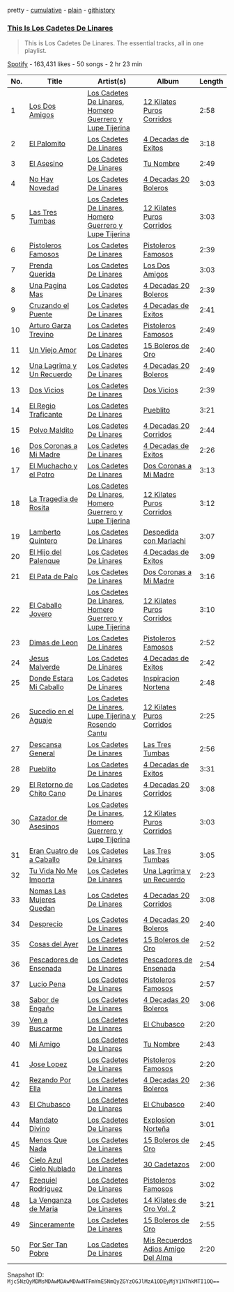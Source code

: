 pretty - [cumulative](/playlists/cumulative/37i9dQZF1DZ06evO0I5DUY.md) - [plain](/playlists/plain/37i9dQZF1DZ06evO0I5DUY) - [githistory](https://github.githistory.xyz/mackorone/spotify-playlist-archive/blob/main/playlists/plain/37i9dQZF1DZ06evO0I5DUY)

### [This Is Los Cadetes De Linares](https://open.spotify.com/playlist/37i9dQZF1DZ06evO0I5DUY)

> This is Los Cadetes De Linares\. The essential tracks, all in one playlist.

[Spotify](https://open.spotify.com/user/spotify) - 163,431 likes - 50 songs - 2 hr 23 min

| No. | Title | Artist(s) | Album | Length |
|---|---|---|---|---|
| 1 | [Los Dos Amigos](https://open.spotify.com/track/0uyv3AMPgus71YKJIwwA0W) | [Los Cadetes De Linares](https://open.spotify.com/artist/1iIxNEvPPmdFIIP0tdpw6G), [Homero Guerrero y Lupe Tijerina](https://open.spotify.com/artist/029TNxYpdZWjCidyQjNmgE) | [12 Kilates Puros Corridos](https://open.spotify.com/album/1y9lJbemJO1OdyIQvcL1q4) | 2:58 |
| 2 | [El Palomito](https://open.spotify.com/track/0qjKG2VxquPgZMh2pyxra8) | [Los Cadetes De Linares](https://open.spotify.com/artist/1iIxNEvPPmdFIIP0tdpw6G) | [4 Decadas de Exitos](https://open.spotify.com/album/7Gg9HwOnLZWtNHjxhq3s7m) | 3:18 |
| 3 | [El Asesino](https://open.spotify.com/track/1VGeAuxojwsxwvtv610PQX) | [Los Cadetes De Linares](https://open.spotify.com/artist/1iIxNEvPPmdFIIP0tdpw6G) | [Tu Nombre](https://open.spotify.com/album/1FzXwwlNhKek0tZxui3Upm) | 2:49 |
| 4 | [No Hay Novedad](https://open.spotify.com/track/5LhkCuUvJeMj308m4vlB8z) | [Los Cadetes De Linares](https://open.spotify.com/artist/1iIxNEvPPmdFIIP0tdpw6G) | [4 Decadas 20 Boleros](https://open.spotify.com/album/2asPHwYLmWPVhS0VA6Uu6N) | 3:03 |
| 5 | [Las Tres Tumbas](https://open.spotify.com/track/4mcG6SlICWy1KPphstFiWz) | [Los Cadetes De Linares](https://open.spotify.com/artist/1iIxNEvPPmdFIIP0tdpw6G), [Homero Guerrero y Lupe Tijerina](https://open.spotify.com/artist/029TNxYpdZWjCidyQjNmgE) | [12 Kilates Puros Corridos](https://open.spotify.com/album/1y9lJbemJO1OdyIQvcL1q4) | 3:03 |
| 6 | [Pistoleros Famosos](https://open.spotify.com/track/1p14xNSMBasfxLqTBn7k6L) | [Los Cadetes De Linares](https://open.spotify.com/artist/1iIxNEvPPmdFIIP0tdpw6G) | [Pistoleros Famosos](https://open.spotify.com/album/1nJzOScwb2SsJtemleHGrI) | 2:39 |
| 7 | [Prenda Querida](https://open.spotify.com/track/7lCm29V5brfV81w1ytFwYZ) | [Los Cadetes De Linares](https://open.spotify.com/artist/1iIxNEvPPmdFIIP0tdpw6G) | [Los Dos Amigos](https://open.spotify.com/album/5IultRVnA9S3zCoJ6Dyfbc) | 3:03 |
| 8 | [Una Pagina Mas](https://open.spotify.com/track/0PaJt0W8xP4VpnVBMWvOvI) | [Los Cadetes De Linares](https://open.spotify.com/artist/1iIxNEvPPmdFIIP0tdpw6G) | [4 Decadas 20 Boleros](https://open.spotify.com/album/2asPHwYLmWPVhS0VA6Uu6N) | 2:39 |
| 9 | [Cruzando el Puente](https://open.spotify.com/track/1OtStUZIjQB3K14DbQKwcl) | [Los Cadetes De Linares](https://open.spotify.com/artist/1iIxNEvPPmdFIIP0tdpw6G) | [4 Decadas de Exitos](https://open.spotify.com/album/7Gg9HwOnLZWtNHjxhq3s7m) | 2:41 |
| 10 | [Arturo Garza Trevino](https://open.spotify.com/track/124rsyrZdIRjZlbL40PoAt) | [Los Cadetes De Linares](https://open.spotify.com/artist/1iIxNEvPPmdFIIP0tdpw6G) | [Pistoleros Famosos](https://open.spotify.com/album/1nJzOScwb2SsJtemleHGrI) | 2:49 |
| 11 | [Un Viejo Amor](https://open.spotify.com/track/2crKAO9BmgxaCo98HhSAXP) | [Los Cadetes De Linares](https://open.spotify.com/artist/1iIxNEvPPmdFIIP0tdpw6G) | [15 Boleros de Oro](https://open.spotify.com/album/7GqZKE68HTdrIGkRpa81w6) | 2:40 |
| 12 | [Una Lagrima y Un Recuerdo](https://open.spotify.com/track/32wLxgQY6227VTkhZQaBor) | [Los Cadetes De Linares](https://open.spotify.com/artist/1iIxNEvPPmdFIIP0tdpw6G) | [4 Decadas 20 Boleros](https://open.spotify.com/album/2asPHwYLmWPVhS0VA6Uu6N) | 2:49 |
| 13 | [Dos Vicios](https://open.spotify.com/track/469ReDKEOzSCpzIDy98GgV) | [Los Cadetes De Linares](https://open.spotify.com/artist/1iIxNEvPPmdFIIP0tdpw6G) | [Dos Vicios](https://open.spotify.com/album/3aQYZhV5rLiAJGzIg2WfWH) | 2:39 |
| 14 | [El Regio Traficante](https://open.spotify.com/track/55bUQmbL9KBOfjpwqb19nK) | [Los Cadetes De Linares](https://open.spotify.com/artist/1iIxNEvPPmdFIIP0tdpw6G) | [Pueblito](https://open.spotify.com/album/3gwXs9usmAvXTMZYbvOZOh) | 3:21 |
| 15 | [Polvo Maldito](https://open.spotify.com/track/35jrPAi7haQ0bz4HbVyyUg) | [Los Cadetes De Linares](https://open.spotify.com/artist/1iIxNEvPPmdFIIP0tdpw6G) | [4 Decadas 20 Corridos](https://open.spotify.com/album/3zmF2n8AJ7gTBpUDiGrJMD) | 2:44 |
| 16 | [Dos Coronas a Mi Madre](https://open.spotify.com/track/2imwekOjGGEhx4pELNtJJq) | [Los Cadetes De Linares](https://open.spotify.com/artist/1iIxNEvPPmdFIIP0tdpw6G) | [4 Decadas de Exitos](https://open.spotify.com/album/7Gg9HwOnLZWtNHjxhq3s7m) | 2:26 |
| 17 | [El Muchacho y el Potro](https://open.spotify.com/track/37Hgr4vvw6VMeNTCQRUimH) | [Los Cadetes De Linares](https://open.spotify.com/artist/1iIxNEvPPmdFIIP0tdpw6G) | [Dos Coronas a Mi Madre](https://open.spotify.com/album/6bx0zhTzXsfqaekhnf09fl) | 3:13 |
| 18 | [La Tragedia de Rosita](https://open.spotify.com/track/3CWk6CPmJ5whGBjLjar4EZ) | [Los Cadetes De Linares](https://open.spotify.com/artist/1iIxNEvPPmdFIIP0tdpw6G), [Homero Guerrero y Lupe Tijerina](https://open.spotify.com/artist/029TNxYpdZWjCidyQjNmgE) | [12 Kilates Puros Corridos](https://open.spotify.com/album/1y9lJbemJO1OdyIQvcL1q4) | 3:12 |
| 19 | [Lamberto Quintero](https://open.spotify.com/track/3HwEFluOmMF1B01vhothH1) | [Los Cadetes De Linares](https://open.spotify.com/artist/1iIxNEvPPmdFIIP0tdpw6G) | [Despedida con Mariachi](https://open.spotify.com/album/2RzkJJUOCi1wSU9nHDcTMH) | 3:07 |
| 20 | [El Hijo del Palenque](https://open.spotify.com/track/1ymqGa3Bb74jhDjLZY6HSU) | [Los Cadetes De Linares](https://open.spotify.com/artist/1iIxNEvPPmdFIIP0tdpw6G) | [4 Decadas de Exitos](https://open.spotify.com/album/7Gg9HwOnLZWtNHjxhq3s7m) | 3:09 |
| 21 | [El Pata de Palo](https://open.spotify.com/track/65YDntJ69acRqx3ANaMrZL) | [Los Cadetes De Linares](https://open.spotify.com/artist/1iIxNEvPPmdFIIP0tdpw6G) | [Dos Coronas a Mi Madre](https://open.spotify.com/album/6bx0zhTzXsfqaekhnf09fl) | 3:16 |
| 22 | [El Caballo Jovero](https://open.spotify.com/track/732Yqu63YsZIXDFNcfFayY) | [Los Cadetes De Linares](https://open.spotify.com/artist/1iIxNEvPPmdFIIP0tdpw6G), [Homero Guerrero y Lupe Tijerina](https://open.spotify.com/artist/029TNxYpdZWjCidyQjNmgE) | [12 Kilates Puros Corridos](https://open.spotify.com/album/1y9lJbemJO1OdyIQvcL1q4) | 3:10 |
| 23 | [Dimas de Leon](https://open.spotify.com/track/2D9mxadWpEHfaRlqV9m27i) | [Los Cadetes De Linares](https://open.spotify.com/artist/1iIxNEvPPmdFIIP0tdpw6G) | [Pistoleros Famosos](https://open.spotify.com/album/1nJzOScwb2SsJtemleHGrI) | 2:52 |
| 24 | [Jesus Malverde](https://open.spotify.com/track/17hw7UqbbBZrDhDlgXh5eK) | [Los Cadetes De Linares](https://open.spotify.com/artist/1iIxNEvPPmdFIIP0tdpw6G) | [4 Decadas de Exitos](https://open.spotify.com/album/7Gg9HwOnLZWtNHjxhq3s7m) | 2:42 |
| 25 | [Donde Estara Mi Caballo](https://open.spotify.com/track/1X14CzCnjflUArxCk6Y1Ch) | [Los Cadetes De Linares](https://open.spotify.com/artist/1iIxNEvPPmdFIIP0tdpw6G) | [Inspiracion Nortena](https://open.spotify.com/album/7suonQgrLzPDq6xLOZ9nTR) | 2:48 |
| 26 | [Sucedio en el Aguaje](https://open.spotify.com/track/6tyNlDonoU3GnU6fqnjCWD) | [Los Cadetes De Linares](https://open.spotify.com/artist/1iIxNEvPPmdFIIP0tdpw6G), [Lupe Tijerina y Rosendo Cantu](https://open.spotify.com/artist/146jiLUXkDZahBdRQhwNHD) | [12 Kilates Puros Corridos](https://open.spotify.com/album/1y9lJbemJO1OdyIQvcL1q4) | 2:25 |
| 27 | [Descansa General](https://open.spotify.com/track/1pZB1cTeogCXkhWV0m98Eg) | [Los Cadetes De Linares](https://open.spotify.com/artist/1iIxNEvPPmdFIIP0tdpw6G) | [Las Tres Tumbas](https://open.spotify.com/album/7Idee2mC9hCshncpBlyD1q) | 2:56 |
| 28 | [Pueblito](https://open.spotify.com/track/2K21TBW2dUeSW570gthDla) | [Los Cadetes De Linares](https://open.spotify.com/artist/1iIxNEvPPmdFIIP0tdpw6G) | [4 Decadas de Exitos](https://open.spotify.com/album/7Gg9HwOnLZWtNHjxhq3s7m) | 3:31 |
| 29 | [El Retorno de Chito Cano](https://open.spotify.com/track/1na1Q8kP0MAC4K3CzFIQzF) | [Los Cadetes De Linares](https://open.spotify.com/artist/1iIxNEvPPmdFIIP0tdpw6G) | [4 Decadas 20 Corridos](https://open.spotify.com/album/3zmF2n8AJ7gTBpUDiGrJMD) | 3:08 |
| 30 | [Cazador de Asesinos](https://open.spotify.com/track/411L3G5Fym2P3aiMey6ATm) | [Los Cadetes De Linares](https://open.spotify.com/artist/1iIxNEvPPmdFIIP0tdpw6G), [Homero Guerrero y Lupe Tijerina](https://open.spotify.com/artist/029TNxYpdZWjCidyQjNmgE) | [12 Kilates Puros Corridos](https://open.spotify.com/album/1y9lJbemJO1OdyIQvcL1q4) | 3:03 |
| 31 | [Eran Cuatro de a Caballo](https://open.spotify.com/track/2upInlVu7yMSnUv5ls8Qjg) | [Los Cadetes De Linares](https://open.spotify.com/artist/1iIxNEvPPmdFIIP0tdpw6G) | [Las Tres Tumbas](https://open.spotify.com/album/7Idee2mC9hCshncpBlyD1q) | 3:05 |
| 32 | [Tu Vida No Me Importa](https://open.spotify.com/track/1GOD2xdIk120yZ5m4qfkyw) | [Los Cadetes De Linares](https://open.spotify.com/artist/1iIxNEvPPmdFIIP0tdpw6G) | [Una Lagrima y un Recuerdo](https://open.spotify.com/album/4sVexY8ZoDmnqZEDo2yVl3) | 2:23 |
| 33 | [Nomas Las Mujeres Quedan](https://open.spotify.com/track/4bSadmBSBEBuddAwqbHJvW) | [Los Cadetes De Linares](https://open.spotify.com/artist/1iIxNEvPPmdFIIP0tdpw6G) | [4 Decadas 20 Corridos](https://open.spotify.com/album/3zmF2n8AJ7gTBpUDiGrJMD) | 3:08 |
| 34 | [Desprecio](https://open.spotify.com/track/7uCGYSsVLXWQpfGb26QSfq) | [Los Cadetes De Linares](https://open.spotify.com/artist/1iIxNEvPPmdFIIP0tdpw6G) | [4 Decadas 20 Boleros](https://open.spotify.com/album/2asPHwYLmWPVhS0VA6Uu6N) | 2:40 |
| 35 | [Cosas del Ayer](https://open.spotify.com/track/19mX627iFZeXidj0akB9aT) | [Los Cadetes De Linares](https://open.spotify.com/artist/1iIxNEvPPmdFIIP0tdpw6G) | [15 Boleros de Oro](https://open.spotify.com/album/7GqZKE68HTdrIGkRpa81w6) | 2:52 |
| 36 | [Pescadores de Ensenada](https://open.spotify.com/track/2QLYBaZhH2uCkxTfGgG0u7) | [Los Cadetes De Linares](https://open.spotify.com/artist/1iIxNEvPPmdFIIP0tdpw6G) | [Pescadores de Ensenada](https://open.spotify.com/album/5yPptrMx2qRG9dweqE7aD1) | 2:54 |
| 37 | [Lucio Pena](https://open.spotify.com/track/3RXctOwDn8rJi5ScVtI8sJ) | [Los Cadetes De Linares](https://open.spotify.com/artist/1iIxNEvPPmdFIIP0tdpw6G) | [Pistoleros Famosos](https://open.spotify.com/album/1nJzOScwb2SsJtemleHGrI) | 2:57 |
| 38 | [Sabor de Engaño](https://open.spotify.com/track/5PSxDnjrpBZUPL8WmFLKVx) | [Los Cadetes De Linares](https://open.spotify.com/artist/1iIxNEvPPmdFIIP0tdpw6G) | [4 Decadas 20 Boleros](https://open.spotify.com/album/2asPHwYLmWPVhS0VA6Uu6N) | 3:06 |
| 39 | [Ven a Buscarme](https://open.spotify.com/track/366vc0v9AUlaaptDDst1xn) | [Los Cadetes De Linares](https://open.spotify.com/artist/1iIxNEvPPmdFIIP0tdpw6G) | [El Chubasco](https://open.spotify.com/album/1oQhHSiiwH70dTxyBWvUa1) | 2:20 |
| 40 | [Mi Amigo](https://open.spotify.com/track/2L1Z29nDdQdU85JVMqUI96) | [Los Cadetes De Linares](https://open.spotify.com/artist/1iIxNEvPPmdFIIP0tdpw6G) | [Tu Nombre](https://open.spotify.com/album/1FzXwwlNhKek0tZxui3Upm) | 2:43 |
| 41 | [Jose Lopez](https://open.spotify.com/track/6DJrx5bu28lb4kBuus1oUI) | [Los Cadetes De Linares](https://open.spotify.com/artist/1iIxNEvPPmdFIIP0tdpw6G) | [Pistoleros Famosos](https://open.spotify.com/album/1nJzOScwb2SsJtemleHGrI) | 2:20 |
| 42 | [Rezando Por Ella](https://open.spotify.com/track/3oKs3ZVmz4vZykuoPp84u0) | [Los Cadetes De Linares](https://open.spotify.com/artist/1iIxNEvPPmdFIIP0tdpw6G) | [4 Decadas 20 Boleros](https://open.spotify.com/album/2asPHwYLmWPVhS0VA6Uu6N) | 2:36 |
| 43 | [El Chubasco](https://open.spotify.com/track/5kPj6zUqnP5PwxDxQNr99U) | [Los Cadetes De Linares](https://open.spotify.com/artist/1iIxNEvPPmdFIIP0tdpw6G) | [El Chubasco](https://open.spotify.com/album/1oQhHSiiwH70dTxyBWvUa1) | 2:40 |
| 44 | [Mandato Divino](https://open.spotify.com/track/6aAz6vKrqgnakvmzhwjQ6C) | [Los Cadetes De Linares](https://open.spotify.com/artist/1iIxNEvPPmdFIIP0tdpw6G) | [Explosion Norteña](https://open.spotify.com/album/2R6VICqmXcj45VuwQ6G5Hr) | 3:01 |
| 45 | [Menos Que Nada](https://open.spotify.com/track/46mK5SstpnGYBhwSrWf0re) | [Los Cadetes De Linares](https://open.spotify.com/artist/1iIxNEvPPmdFIIP0tdpw6G) | [15 Boleros de Oro](https://open.spotify.com/album/7GqZKE68HTdrIGkRpa81w6) | 2:45 |
| 46 | [Cielo Azul Cielo Nublado](https://open.spotify.com/track/3mCxVaN4vyX2eb82BSvQPi) | [Los Cadetes De Linares](https://open.spotify.com/artist/1iIxNEvPPmdFIIP0tdpw6G) | [30 Cadetazos](https://open.spotify.com/album/1tWA7Iz5dN9OyMKsrMq4c8) | 2:00 |
| 47 | [Ezequiel Rodriguez](https://open.spotify.com/track/49HTMbHr98K8GDok9CHHDR) | [Los Cadetes De Linares](https://open.spotify.com/artist/1iIxNEvPPmdFIIP0tdpw6G) | [Pistoleros Famosos](https://open.spotify.com/album/1nJzOScwb2SsJtemleHGrI) | 3:02 |
| 48 | [La Venganza de Maria](https://open.spotify.com/track/3hRWq3fwORy2taZefkFs8e) | [Los Cadetes De Linares](https://open.spotify.com/artist/1iIxNEvPPmdFIIP0tdpw6G) | [14 Kilates de Oro Vol\. 2](https://open.spotify.com/album/5u8BsG7MUQo4TR3mYitKwl) | 3:21 |
| 49 | [Sinceramente](https://open.spotify.com/track/7xwt2lHkykYzAYH6GPNyaf) | [Los Cadetes De Linares](https://open.spotify.com/artist/1iIxNEvPPmdFIIP0tdpw6G) | [15 Boleros de Oro](https://open.spotify.com/album/7GqZKE68HTdrIGkRpa81w6) | 2:55 |
| 50 | [Por Ser Tan Pobre](https://open.spotify.com/track/73BHd7jJqU2JrPXoWLyMK8) | [Los Cadetes De Linares](https://open.spotify.com/artist/1iIxNEvPPmdFIIP0tdpw6G) | [Mis Recuerdos Adios Amigo Del Alma](https://open.spotify.com/album/66lB6Ab3RKhrlQ29sxWvRx) | 2:20 |

Snapshot ID: `Mjc5NzQyMDMsMDAwMDAwMDAwNTFmYmE5NmQyZGYzOGJlMzA1ODEyMjY1NThkMTI1OQ==`
